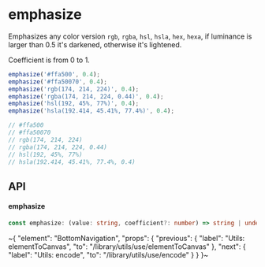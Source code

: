 
# emphasize

Emphasizes any color version `rgb`, `rgba`, `hsl`, `hsla`, `hex`, `hexa`, if luminance is larger than 0.5 it's darkened, otherwise it's lightened.

Coefficient is from 0 to 1.

```ts
emphasize('#ffa500', 0.4);
emphasize('#ffa50070', 0.4);
emphasize('rgb(174, 214, 224)', 0.4);
emphasize('rgba(174, 214, 224, 0.44)', 0.4);
emphasize('hsl(192, 45%, 77%)', 0.4);
emphasize('hsla(192.414, 45.41%, 77.4%)', 0.4);

// #ffa500
// #ffa50070
// rgb(174, 214, 224)
// rgba(174, 214, 224, 0.44)
// hsl(192, 45%, 77%)
// hsla(192.414, 45.41%, 77.4%, 0.4)
```


## API

#### emphasize

```ts
const emphasize: (value: string, coefficient?: number) => string | undefined;
```


~{
  "element": "BottomNavigation",
  "props": {
    "previous": {
      "label": "Utils: elementToCanvas",
      "to": "/library/utils/use/elementToCanvas"
    },
    "next": {
      "label": "Utils: encode",
      "to": "/library/utils/use/encode"
    }
  }
}~
